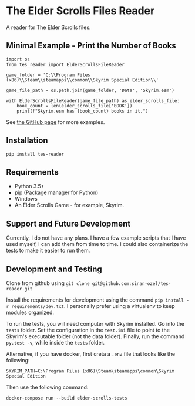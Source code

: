 # The Elder Scrolls Files Reader
A reader for The Elder Scrolls files.

## Minimal Example - Print the Number of Books
```
import os
from tes_reader import ElderScrollsFileReader

game_folder = 'C:\\Program Files (x86)\\Steam\\steamapps\\common\\Skyrim Special Edition\\'

game_file_path = os.path.join(game_folder, 'Data', 'Skyrim.esm')

with ElderScrollsFileReader(game_file_path) as elder_scrolls_file:
    book_count = len(elder_scrolls_file['BOOK'])
    print(f"Skyrim.esm has {book_count} books in it.")
```

See [the GitHub page](https://github.com/sinan-ozel/tes-reader/blob/main/examples)
for more examples.

## Installation

```
pip install tes-reader
```
## Requirements
* Python 3.5+
* pip (Package manager for Python)
* Windows
* An Elder Scrolls Game - for example, Skyrim.

## Support and Future Development

Currently, I do not have any plans. I have a few example scripts that I have
used myself, I can add them from time to time. I could also containerize the
tests to make it easier to run them.

## Development and Testing

Clone from github using `git clone git@github.com:sinan-ozel/tes-reader.git`

Install the requirements for development using the command
`pip install -r requirements/dev.txt`. I personally prefer using a virtualenv
to keep modules organized.

To run the tests, you will need computer with Skyrim installed. Go into the
`tests` folder. Set the configuration in the `test.ini` file to point to the
Skyrim's executable folder (not the data folder). Finally, run the command
`py.test -v`, while inside the `tests` folder.

Alternative, if you have docker, first creta a `.env` file that looks like
the following:
```
SKYRIM_PATH=C:\Program Files (x86)\Steam\steamapps\common\Skyrim Special Edition
```

Then use the following command:
```
docker-compose run --build elder-scrolls-tests
```

